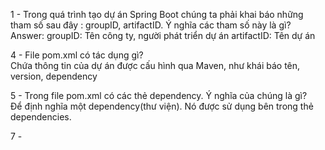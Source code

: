 1 - Trong quá trình tạo dự án Spring Boot chúng ta phải khai báo những tham số sau đây : groupID, artifactID. Ý nghĩa các tham số này là gì?  
Answer: 
groupID: Tên công ty, người phát triển dự án
artifactID: Tên dự án  

4 - File pom.xml có tác dụng gì?  
Chứa thông tin của dự án được cấu hình qua Maven, như khái báo tên, version, dependency

5 - Trong file pom.xml có các thẻ dependency. Ý nghĩa của chúng là gì?  
Để định nghĩa một dependency(thư viện). Nó được sử dụng bên trong thẻ dependencies.

7 - 
